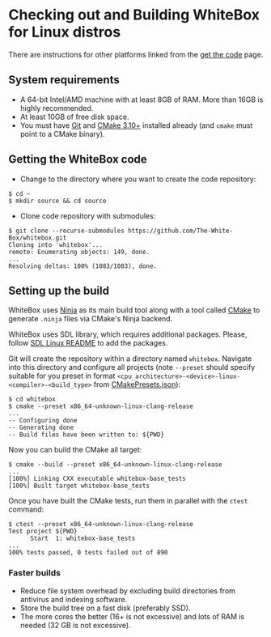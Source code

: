 # Checking out and Building WhiteBox for Linux distros

There are instructions for other platforms linked from the
[get the code](../get_the_code.md) page.

## System requirements

* A 64-bit Intel/AMD machine with at least 8GB of RAM.  More than 16GB is highly
  recommended.
* At least 10GB of free disk space.
* You must have [Git](https://git-scm.com/) and [CMake 3.10+](https://cmake.org/)
  installed already (and `cmake` must point to a CMake binary).

## Getting the WhiteBox code

* Change to the directory where you want to create the code repository:
```
$ cd ~
$ mkdir source && cd source
```

* Clone code repository with submodules:
```
$ git clone --recurse-submodules https://github.com/The-White-Box/whitebox.git
Cloning into 'whitebox'...
remote: Enumerating objects: 149, done.
...
Resolving deltas: 100% (1083/1083), done.
```

## Setting up the build

WhiteBox uses [Ninja](https://ninja-build.org) as its main build tool along with
a tool called [CMake](https://cmake.org/) to generate `.ninja` files via
CMake's Ninja backend.

WhiteBox uses SDL library, which requires additional packages.  Please, follow
[SDL Linux README](../../deps/sdl/docs/README-linux.md) to add the packages.

Git will create the repository within a directory named `whitebox`.  Navigate
into this directory and configure all projects (note `--preset` should specify
suitable for you preset in format
`<cpu_architecture>-<device>-linux-<compiler>-<build_type>` from
[CMakePresets.json](../../CMakePresets.json)):

```
$ cd whitebox
$ cmake --preset x86_64-unknown-linux-clang-release
...
-- Configuring done
-- Generating done
-- Build files have been written to: ${PWD}
```

Now you can build the CMake all target:

```
$ cmake --build --preset x86_64-unknown-linux-clang-release
...
[100%] Linking CXX executable whitebox-base_tests
[100%] Built target whitebox-base_tests
```

Once you have built the CMake tests, run them in parallel with the `ctest`
command:

```
$ ctest --preset x86_64-unknown-linux-clang-release
Test project ${PWD}
      Start  1: whitebox-base_tests
...
100% tests passed, 0 tests failed out of 890
```

### Faster builds

* Reduce file system overhead by excluding build directories from antivirus
  and indexing software.
* Store the build tree on a fast disk (preferably SSD).
* The more cores the better (16+ is not excessive) and lots of RAM is needed
  (32 GB is not excessive).
